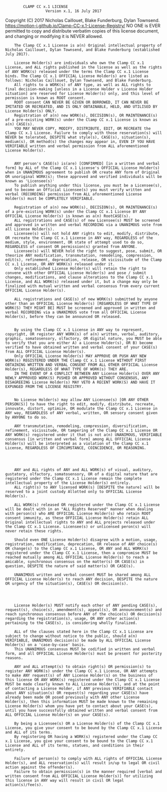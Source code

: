 			CLAMP CC x.1 LICENSE
                      Version x.1, 16 July 2017

 Copyright (C) 2017 Nicholas Caillouet, Blake Funderburg, Dylan Townsend. <https://motion-i.github.io/Clamp-CC-x.1-License-Registry/>
 NO ONE is EVER permitted to copy and distribute verbatim copies of this 
 license document, and changing or modifying it is NEVER allowed.
 
 
		The Clamp CC x.1 License is a(n) Original intellectual property of Nicholas Caillouet, Dylan Townsend, and Blake Funderburg (established July 2017).
		
		License Holder(s) are individuals who own the Clamp CC x.1 License, and ALL rights published in the license as well as the rights of ANY WORK(s) released under the terms the Clamp CC x.1 License binds. The Clamp CC x.1 OFFICIAL License Holder(s) are listed as follows: Nicholas Caillouet, Dylan Townsend, and Blake Funderburg.
		All rights to a WORK(s) of ANY type, as well as ALL rights to final decision-making [unless in a License Holder v License Holder situation] are reserved for License Holder(s) only, and this level of permission is known as ROOT consent.
		ROOT consent CAN NEVER BE GIVEN OR BORROWED, IT CAN NEVER BE IMITATED OR RECREATED, AND IS ONLY OBTAINABLE, HELD, AND UTILISED BY License Holder(s) ONLY.
		Registration of a(n) new WORK(s), DECISION(s), OR MAINTENANCE(s) of a pre-existing WORK(s) under the Clamp CC x.1 License is known as a(n) CASE(s).
		YOU MAY NEVER COPY, MODIFY, DISTRIBUTE, EDIT, OR RECREATE the Clamp CC x.1 License. Failure to comply with those reservation(s) will NEVER be tolerated, DESPITE what style(s), CASE(s), situation(s), medium(s), OR method(s) the changes may appear in, EVEN IF YOU HAVE VERIFIABLE written and verbal permission from ALL aforementioned License Holder(s).
		
				
		ANY person's CASE(s) is(are) [CONFIRMED] [in a written and verbal form] by ALL of the Clamp CC x.1 License's OFFICIAL License Holder(s) when in UNANIMOUS agreement to publish OR create ANY form of Original OR unoriginal WORK(s); these approved and verified individuals will be known as 'Licensee(s)'
		To publish anything under this license, you must be a Licensee(s), and to become an Official Licensee(s) you must verify written and verbal (RECORDING) permission from ALL aforementioned License Holder(s) must be COMPLETELY VERIFIABLE.

		Registration of a(n) new WORK(s), DECISION(s), OR MAINTENANCE(s) of a pre-existing WORK(s) under the Clamp CC x.1 License BY ANY OFFICIAL License Holder(s) is known as a(n) RootCASE(s).
		ALL registrations and CASE(s) of new Licensee(s) MUST be screened and approved in written and verbal RECORDING via a UNANIMOUS vote from all License Holder(s).
		Licensee(s) will not hold ANY rights to edit, modify, distribute, OR recreate the Clamp CC x.1 License in ANY way, REGARDLESS of the medium, style, environment, OR state of attempt used to do so, REGARDLESS of consent OR permission(s) granted from ANYONE.
		Licensee(s) will NEVER hold the right to suggest, pose, submit, OR theorize ANY modification, transmutation, remodeling, compression, edit(s), refinement, deprecation, release, OR vicissitude of the Clamp CC x.1 License, OR ANY WORK(s) released under it.
		Only established License Holder(s) will retain the right to convene with other OFFICIAL License Holder(s) and pose / submit changes, modifications, and clause alterations to the Clamp CC x.1 License, and ALL WORK(s) released under it, but a change may only be finalized with mutual written and verbal consensus from every current OFFICIAL License Holder(s).
		
		ALL registrations and CASE(s) of new WORK(s) submitted by anyone other than an OFFICIAL License Holder(s) [REGARDLESS OF WHAT TYPE OF WORK(S) THEY MIGHT BE] MUST be screened and approved in written and verbal RECORDING via a UNANIMOUS vote from all OFFICIAL License Holder(s), before they can be announced OR released.
		
		
		By using the Clamp CC x.1 License in ANY way to represent, copyright, OR register ANY WORK(s) of a(n) written, verbal, auditory, graphic, somatosensory, olfactory, OR digital nature, you MUST be able to verify that you are either A) a License Holder(s), OR B) become verified to have obtained written and verbal consent of your CASE(s) from ALL OFFICIAL License Holder(s).
		Only OFFICIAL License Holder(s) MAY APPROVE OR PUSH ANY NEW WORK(s) REGISTERED UNDER THE Clamp CC x.1 License WITHOUT FIRST OBTAINING WRITTEN AND VERBAL CONSENT FROM ALL OTHER OFFICIAL License Holder(s), REGARDLESS OF WHAT TYPE OF WORK(s) THEY ARE.
		IN THE EVENT OF A CONFLICT BETWEEN ANY License Holder(s) OVER ANY NEWLY APPROVED WORK(S) PUSHED OR APPROVED WITHOUT CONSENSUS, ANY DISAGREEING License Holder(s) MAY VETO A RECENT WORK(S) AND HAVE IT EXPUNGED FROM THE LICENSE REGISTRY.


		No License Holder(s) may allow ANY Licensee(s) [OR ANY OTHER PERSON(S)] to have the right to edit, modify, distribute, recreate, innovate, distort, optimize, OR modulate the Clamp CC x.1 License in ANY way, REGARDLESS of ANY verbal, written, OR sensory consent given by ANYONE to do so.
		
		ANY transmutation, remodeling, compression, diversification, refinement, vicissitude, OR tampering of the Clamp CC x.1 License OR ANY WORK(s) registered under it that is not a(n) UNANIMOUS, VERIFIABLE consensus [in written and verbal form] among ALL OFFICIAL License Holder(s) will be interpreted as a violation of the Clamp CC x.1 License, REGARDLESS OF CIRCUMSTANCE, COINCIDENCE, OR REASONING.
		


		
		ANY and ALL rights of ANY and ALL WORK(s) of visual, auditory, gustatory, olfactory, somatosensory, OR of a digital nature that are registered under the Clamp CC x.1 License remain the complete intellectual property of the License Holder(s) entirely.
		ALL right(s) to ANY licensed WORK(s) [DESPITE the nature] will be reserved to a joint custody Allotted only to OFFICIAL License Holder(s).
		
		ALL WORK(s) released OR registered under the Clamp CC x.1 License will be dealt with in an "ALL Rights Reserved" manner when dealing with person(s) who ARE OFFICIAL License Holder(s) who retain ROOT consent immunity, as these OFFICIAL License Holder(s) retain ALL Original intellectual rights to ANY and ALL projects released under the Clamp CC x.1 License. Licensee(s) or unlicensed peron(s) will never retain these rights.
		
		Should even ONE License Holder(s) disagree with a motion, usage, registration, modification, deprecation, OR release of ANY choice(s) OR change(s) to the Clamp CC x.1 License, OR ANY and ALL WORK(s) registered under the Clamp CC x.1 License, then a compromise MUST be reached mutually among ALL OFFICIAL License Holder(s) to reach a amicable, synchronous consensus on the matter(s) OR CASE(s) in question, DESPITE the nature of said matter(s) OR CASE(s).
		
		UNANIMOUS written and verbal consent MUST be shared among ALL OFFICIAL License Holder(s) to reach ANY decision, DESPITE the nature OR urgency of the situation(s), CASE(s) OR decision(s).
		
		
		

		License Holder(s) MUST notify each other of ANY pending CASE(s), request(s), choice(s), amendment(s), appeal(s), OR announcement(s) and reach synchronous consensus before ANY of the choice(s) OR decision(s) regarding the registration(s), usage, OR ANY other action(s) pertaining to the CASE(s), is considering wholly finalized.
		
		ALL of the clauses stated here in the Clamp CC x.1 License are subject to change without notice to the public, should a(n) VERIFIABLE, UNANIMOUS decision(s) be made by ALL OFFICIAL License Holder(s) on a 'case-by-case' basis.
		This UNANIMOUS consensus MUST be codified in written and verbal form, and all OFFICIAL License Holder(s) must be present for posterity reasons.
		
		ANY and ALL attempt(s) to obtain right(s) OR permission(s) to register ANY WORK(s) under the Clamp CC x.1 License, OR ANY attempts to make ANY request(s) of ANY License Holder(s) on the business of this license OR ANY WORK(s) registered under the Clamp CC x.1 License MUST be made clearly known to ALL License Holder(s), and at the point of contacting a License Holder, if ANY previous VERIFIABLE contact about ANY situation(s) OR request(s) regarding your CASE(s) have already been made OR posed previously with ANY other License Holder(s), then this information MUST be made known to the remaining License Holder(s) whom you have yet to contact about your CASE(s), until you have successfully obtained written and verbal consent from ALL OFFICIAL License Holder(s) on your CASE(s).
		
		By being a Licensee(s) OR a License Holder(s) of the Clamp CC x.1 License, you give your consent to be bound by the Clamp CC x.1 License and ALL of its terms.
		By registering OR having a WORK(s) registered under the Clamp CC x.1 License, you give your consent to be bound to the Clamp CC x.1 License and ALL of its terms, statues, and conditions in their entirety.
		
		Failure of person(s) to comply with ALL rights of OFFICIAL License Holder(s), and ALL reservation(s) will result in/up to legal OR civil action against the offender(s).
		Failure to obtain permission(s) in the manner required [verbal and written consent from ALL OFFICIAL License Holder(s)] for utilizing this license in ANY way will result in civil OR legal action(s)/fee(s).

		
